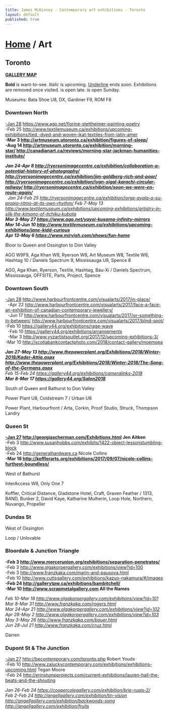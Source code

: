 ```yaml
---
title: James McKinney - Contemporary art exhibitions - Toronto
layout: default
published: true
---
```


# [Home](/) / Art

## Toronto

**[GALLERY MAP](https://www.google.com/maps/d/u/0/edit?mid=1sMiga7vQsqWdqEVQCqHsxjX2jeU)**

<span class="glyphicon glyphicon-info-sign" aria-hidden="true"></span> <strong>Bold</strong> is want-to-see. <em>Italic</em> is upcoming. <u>Underline</u> ends soon. Exhibitions are removed once visited. <span class="glyphicon glyphicon-time" aria-hidden="true"></span> is open late. <span class="glyphicon glyphicon-calendar" aria-hidden="true"></span> is open Sunday.

<span class="glyphicon glyphicon-calendar" aria-hidden="true"></span> <span class="glyphicon glyphicon-time" aria-hidden="true"></span> Museums: Bata Shoe U8, DX, Gardiner F9, ROM F8

### Downtown North

<u>-Jan 28</u> <https://www.ago.net/florine-stettheimer-painting-poetry>  
-Feb 25 <http://www.textilemuseum.ca/exhibitions/upcoming-exhibitions/tied,-dyed-and-woven-ikat-textiles-from-latin-amer>  
**-Mar 3 <http://artmuseum.utoronto.ca/exhibition/figures-of-sleep/>**  
**-Aug 14 <http://artmuseum.utoronto.ca/exhibition/morning-star/> <http://canadianart.ca/reviews/morning-star-jackman-humanities-institute/>**  

_**Jan 24-Apr 8 <http://ryersonimagecentre.ca/exhibition/collaboration-a-potential-history-of-photography/> <http://ryersonimagecentre.ca/exhibition/jim-goldberg-rich-and-poor/> <http://ryersonimagecentre.ca/exhibition/ivan-sigal-karachi-circular-railway/> <http://ryersonimagecentre.ca/exhibition/soon-we-were-en-route-again/>**_  
  _Jan 24-Feb 25 <http://ryersonimagecentre.ca/exhibition/jorge-ayala-a-su-propio-ritmo-at-its-own-rhythm/>_
_Feb 7-May 13 <http://www.textilemuseum.ca/exhibitions/upcoming-exhibitions/artistry-in-silk-the-kimono-of-itchiku-kubota>_  
_**Mar 3-May 27 <https://www.ago.net/yayoi-kusama-infinity-mirrors>**_  
_**Mar 14-Jun 10 <http://www.textilemuseum.ca/exhibitions/upcoming-exhibitions/jane-kidd-curious>**_  
_**Apr 13-May 6 <https://www.mirvish.com/shows/fun-home>**_  

<span class="glyphicon glyphicon-info-sign" aria-hidden="true"></span> Bloor to Queen and Ossington to Don Valley

<span class="glyphicon glyphicon-time" aria-hidden="true"></span> AGO W9F9, Aga Khan W8, Ryerson W8, Art Museum W8, Textile W8, Hashtag 10 / Daniels Spectrum 9, Mississauga U8, Spence 8

<span class="glyphicon glyphicon-calendar" aria-hidden="true"></span> AGO, Aga Khan, Ryerson, Textile, Hashtag, Bau-Xi / Daniels Spectrum, Mississauga, OFFSITE, Parts, Project, Spence

### Downtown South

<u>-Jan 28</u> <http://www.harbourfrontcentre.com/visualarts/2017/in-place/>  
  -Apr 22 <http://www.harbourfrontcentre.com/visualarts/2017/face-a-face-an-exhibition-of-canadian-contemporary-jewellery/>  
  -Jun 17 <http://www.harbourfrontcentre.com/visualarts/2017/or-something-in-between/> <http://www.harbourfrontcentre.com/visualarts/2017/blind-spot/>  
-Feb 10 <https://gallery44.org/exhibitions/rage-wave>  
  -Feb 10 <https://gallery44.org/exhibitions/arrangements>  
  -Mar 3 <http://www.yyzartistsoutlet.org/2017/12/upcoming-exhibitions-3/>  
-Mar 10 <http://scotiabankcontactphoto.com/2018/contact-gallery/moemoea>  

_**Jan 27-May 13 <http://www.thepowerplant.org/Exhibitions/2018/Winter-2018/Kader-Attia.aspx> <http://www.thepowerplant.org/Exhibitions/2018/Winter-2018/The-Song-of-the-Germans.aspx>**_  
_Feb 15-Feb 24 <https://gallery44.org/exhibitions/cameralinks-2018>_  
_**Mar 8-Mar 17 <https://gallery44.org/Salon2018>**_  

<span class="glyphicon glyphicon-info-sign" aria-hidden="true"></span> South of Queen and Bathurst to Don Valley

<span class="glyphicon glyphicon-time" aria-hidden="true"></span> Power Plant U8, Coldstream 7 / Urban U8

<span class="glyphicon glyphicon-calendar" aria-hidden="true"></span> Power Plant, Harbourfront / Arta, Corkin, Proof Studio, Struck, Thompson Landry

### Queen St

<u>**-Jan 27</u> <http://georgiascherman.com/Exhibitions.html> Jen Aitken**  
-Feb 3 <http://www.susanhobbs.com/exhibits/1422-object-lessonstumbling-block>  
-Feb 24 <http://generalhardware.ca> Nicole Collins  
**-Mar 18 <http://kofflerarts.org/exhibitions/2017/09/07/nicole-collins-furthest-boundless/>**  

<span class="glyphicon glyphicon-info-sign" aria-hidden="true"></span> West of Bathurst

<span class="glyphicon glyphicon-time" aria-hidden="true"></span> InterAccess W8, Only One 7

<span class="glyphicon glyphicon-calendar" aria-hidden="true"></span> Koffler, Critical Distance, Gladstone Hotel, Craft, Graven Feather / 1313, BAND, Bunker 2, David Kaye, Katharine Mulherin, Loop Hole, Northern, Nuvango, Propeller

### Dundas St

<span class="glyphicon glyphicon-info-sign" aria-hidden="true"></span> West of Ossington

<span class="glyphicon glyphicon-calendar" aria-hidden="true"></span> Loop / Unlovable

### Bloordale & Junction Triangle

**-Feb 3 <http://www.mercerunion.org/exhibitions/separation-penetrates/>**  
-Feb 3 <http://www.olgakorpergallery.com/exhibitions/view?id=100>  
-Feb 3 <http://www.franzkaka.com/marin-and-pausova.html>  
-Feb 10 <http://www.cuttsgallery.com/exhibitions/kazuo-nakamura/#/images>  
**-Feb 24 <http://gallerytpw.ca/exhibitions/bambitchell/>**  
**-Mar 10 <http://www.scrapmetalgallery.com> All the Names**  

_Feb 10-Mar 18 <http://www.olgakorpergallery.com/exhibitions/view?id=101>_  
_Mar 8-Mar 31 <http://www.franzkaka.com/rogers.html>_  
_Mar 24-Apr 21 <http://www.olgakorpergallery.com/exhibitions/view?id=102>_  
_Apr 28-May 2 <http://www.olgakorpergallery.com/exhibitions/view?id=103>_  
_May 3-May 26 <http://www.franzkaka.com/bauer.html>_  
_Jun 28-Jul 21 <http://www.franzkaka.com/cruz.html>_  

<span class="glyphicon glyphicon-calendar" aria-hidden="true"></span> Darren

### Dupont St & The Junction

<u>-Jan 27</u> <http://becontemporary.com/toronto.php> Robert Youds  
-Feb 10 <http://www.zaluckycontemporary.com/exhibitions/exhibitions-upcoming.html> Tegan Moore  
-Feb 24 <http://erinstumpprojects.com/current-exhibitions/lauren-hall-the-beats-and-the-shouting>  

_Jan 26-Feb 24 <https://coopercolegallery.com/exhibition/brie-ruais-2/>_  
_Feb 2-Feb 24 <http://angellgallery.com/exhibition/tin-vision> <http://angellgallery.com/exhibition/backwoods-song> <http://angellgallery.com/exhibition/fruits>_  
